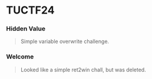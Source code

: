 TUCTF24
=======

<h3> Hidden Value </h3>

> Simple variable overwrite challenge.

<h3> Welcome </h3>

> Looked like a simple ret2win chall, but was deleted.
